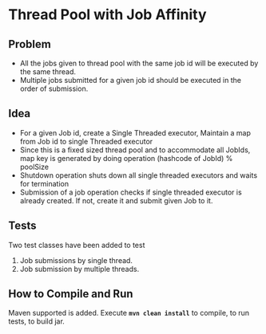 Thread Pool with Job Affinity
=============================

Problem
-------
* All the jobs given to thread pool with the same job id will be executed by the same thread.  
* Multiple jobs submitted for a given job id should be executed in the order of submission.

Idea
----
* For a given Job id, create a Single Threaded executor, Maintain a map from Job id to single Threaded executor
* Since this is a fixed sized thread pool and to accommodate all JobIds, map key is generated by doing operation (hashcode of JobId) % poolSize  
* Shutdown operation shuts down all single threaded executors and waits for termination
* Submission of a job operation checks if single threaded executor is already created. If not, create it and submit given Job to it.

Tests
-----
Two test classes have been added to test  
1. Job submissions by single thread.  
2. Job submission by multiple threads.


How to Compile and Run
----------------------
Maven supported is added. Execute **`mvn clean install`** to compile, to run tests, to build jar.